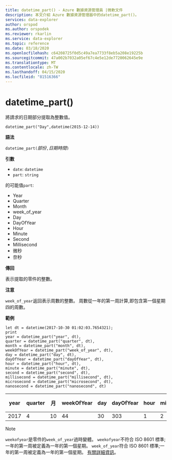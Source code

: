```yaml
---
title: datetime_part() - Azure 數據資源管理員 |微軟文件
description: 本文介紹 Azure 數據資源管理器中的datetime_part()。
services: data-explorer
author: orspod
ms.author: orspodek
ms.reviewer: rkarlin
ms.service: data-explorer
ms.topic: reference
ms.date: 03/18/2020
ms.openlocfilehash: c64208725f0d5c49a7ea7733f8eb5a208e19225b
ms.sourcegitcommit: 47a002b7032a05ef67c4e5e12de7720062645e9e
ms.translationtype: MT
ms.contentlocale: zh-TW
ms.lasthandoff: 04/15/2020
ms.locfileid: "81516366"
---
```

# <a name="datetime_part"></a>datetime_part()

將請求的日期部分提取為整數值。

```kusto
datetime_part("Day",datetime(2015-12-14))
```

**語法**

`datetime_part(`*部份*`,`*日期時間*`)`

**引數**

* `date`: `datetime`
* `part`: `string`

的可能值`part`: 
- Year
- Quarter
- Month
- week_of_year
- Day
- DayOfYear
- Hour
- Minute
- Second
- Millisecond
- 微秒
- 奈秒

**傳回**

表示提取的零件的整數。

**注意**

`week_of_year`返回表示周數的整數。 周數從一年的第一周計算,即包含第一個星期四的周數。

**範例**

```kusto
let dt = datetime(2017-10-30 01:02:03.7654321); 
print 
year = datetime_part("year", dt),
quarter = datetime_part("quarter", dt),
month = datetime_part("month", dt),
weekOfYear = datetime_part("week_of_year", dt),
day = datetime_part("day", dt),
dayOfYear = datetime_part("dayOfYear", dt),
hour = datetime_part("hour", dt),
minute = datetime_part("minute", dt),
second = datetime_part("second", dt),
millisecond = datetime_part("millisecond", dt),
microsecond = datetime_part("microsecond", dt),
nanosecond = datetime_part("nanosecond", dt)

```

|year|quarter|月|weekOfYear|day|dayOfYear|hour|minute|second|毫秒|微秒|奈秒|
|---|---|---|---|---|---|---|---|---|---|---|---|
|2017|4|10|44|30|303|1|2|3|765|765432|765432100|

> [!NOTE]
> `weekofyear`是零件的`week_of_year`過時變體。 `weekofyear`不符合 ISO 8601 標準;一年的第一周被定義為一年的第一個星期。
`week_of_year`符合 ISO 8601 標準;一年的第一周被定義為一年的第一個星期。 [有關詳細資訊](https://en.wikipedia.org/wiki/ISO_8601#Week_dates)。